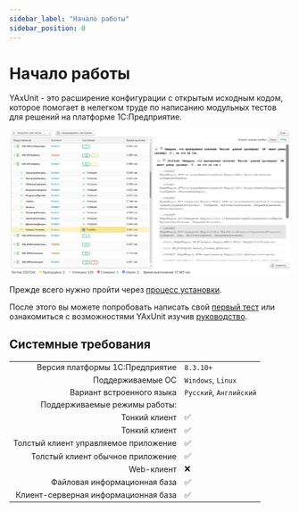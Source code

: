 ```yaml
---
sidebar_label: "Начало работы"
sidebar_position: 0
---
```


# Начало работы

YAxUnit - это расширение конфигурации с открытым исходным кодом, которое помогает в нелегком труде по написанию модульных тестов для решений на платформе 1С:Предприятие.

![Отчет о тестировании](../images/report-ui.png)

Прежде всего нужно пройти через [процесс установки](install/).

После этого вы можете попробовать написать свой [первый тест](first-test.md) или ознакомиться с возможностями YAxUnit изучив [руководство](../features/).

## Системные требования

|                                       |                         |
|--------------------------------------:|-------------------------|
|       Версия платформы 1С:Предприятие | `8.3.10+`               |
|                     Поддерживаемые ОС | `Windows`, `Linux`      |
|             Вариант встроенного языка | `Русский`, `Английский` |
|         Поддерживаемые режимы работы: |                         |
|                         Тонкий клиент | ✅                       |
|                         Тонкий клиент | ✅                       |
| Толстый клиент управляемое приложение | ✅                       |
|     Толстый клиент обычное приложение | ✅                       |
|                            Web-клиент | ❌                       |
|          Файловая информационная база | ✅                       |
|  Клиент-серверная информационная база | ✅                       |
